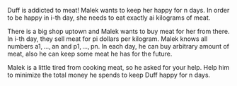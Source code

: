 Duff is addicted to meat! Malek wants to keep her happy for n days. In order to be happy in i-th day, she needs to eat exactly ai kilograms of meat.

There is a big shop uptown and Malek wants to buy meat for her from there. In i-th day, they sell meat for pi dollars per kilogram. Malek knows all numbers a1, ..., an and p1, ..., pn. In each day, he can buy arbitrary amount of meat, also he can keep some meat he has for the future.

Malek is a little tired from cooking meat, so he asked for your help. Help him to minimize the total money he spends to keep Duff happy for n days. 
